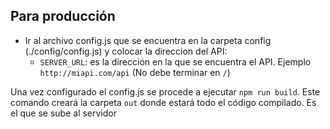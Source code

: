 Para producción
---------------
- Ir al archivo config.js que se encuentra en la carpeta config (./config/config.js) y colocar la direccion del API:
  - `SERVER_URL`: es la dirección en la que se encuentra el API. Ejemplo `http://miapi.com/api`
  (No debe terminar en `/`)

Una vez configurado el config.js se procede a ejecutar `npm run build`. Este comando creará la carpeta `out` donde estará todo el código compilado. Es el que se sube al servidor